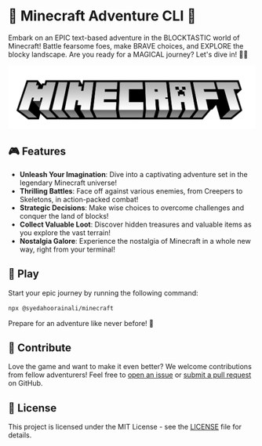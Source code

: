# 🌟 Minecraft Adventure CLI 🌟

Embark on an EPIC text-based adventure in the BLOCKTASTIC world of Minecraft! Battle fearsome foes, make BRAVE choices, and EXPLORE the blocky landscape. Are you ready for a MAGICAL journey? Let's dive in! 🚀🔥

![Minecraft Adventure CLI](assets/minecraft.png)

## 🎮 Features

- **Unleash Your Imagination**: Dive into a captivating adventure set in the legendary Minecraft universe!
- **Thrilling Battles**: Face off against various enemies, from Creepers to Skeletons, in action-packed combat!
- **Strategic Decisions**: Make wise choices to overcome challenges and conquer the land of blocks!
- **Collect Valuable Loot**: Discover hidden treasures and valuable items as you explore the vast terrain!
- **Nostalgia Galore**: Experience the nostalgia of Minecraft in a whole new way, right from your terminal!

## 🚀 Play

Start your epic journey by running the following command:

```bash
npx @syedahoorainali/minecraft
```

Prepare for an adventure like never before! 🌟

## 🌟 Contribute

Love the game and want to make it even better? We welcome contributions from fellow adventurers! Feel free to [open an issue](https://github.com/syedaa-hoorain-ali/minecraft-cli/issues) or [submit a pull request](https://github.com/syedaa-hoorain-ali/minecraft-cli/pulls) on GitHub.

## 📝 License

This project is licensed under the MIT License - see the [LICENSE](LICENSE) file for details.
